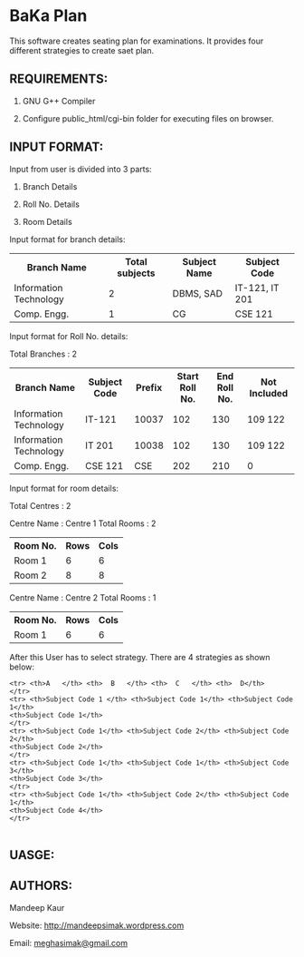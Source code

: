 BaKa Plan
============

This software creates seating plan for examinations. It provides four different
strategies to create saet plan.

REQUIREMENTS:
----------------------------
1) GNU G++ Compiler

2) Configure public_html/cgi-bin folder for executing files on browser.


INPUT FORMAT:
----------------------------
Input from user is divided into 3 parts:

1) Branch Details

2) Roll No. Details

3) Room Details

Input format for branch details:

<table>
    <tr> <th> Branch Name </th> <th> Total subjects</th> <th> Subject Name</th>
        <th>Subject Code </th>
    </tr>
     <tr> <td> Information Technology </td> <td> 2</td> <td> DBMS, SAD</td>
        <td>IT-121, IT 201</td>
    </tr>
     <tr> <td> Comp. Engg. </td> <td> 1</td> <td> CG</td>
        <td>CSE 121 </td>
    </tr>


</table>

Input format for Roll No. details:

Total Branches : 2

<table>
    <tr> <th> Branch Name </th> <th> Subject Code</th> <th>Prefix</th> <th> Start Roll No.</th>
        <th>End Roll No. </th> <th> Not Included </th>
    </tr>
     <tr> <td> Information Technology </td> <td> IT-121</td> <td>10037 </td>
        <td>102</td> <td> 130 </td> <td> 109 122 </td>
    </tr>
     <tr> <td> Information Technology </td> <td> IT 201</td> <td>10038 </td>
        <td>102</td> <td> 130 </td> <td> 109 122 </td>
    </tr>
    </tr>
     <tr> <td> Comp. Engg. </td> <td> CSE 121</td> <td>CSE </td>
        <td>202</td> <td> 210 </td> <td>0 </td>
    </tr>


</table>


Input format for room details:

Total Centres : 2

Centre Name : Centre 1              Total Rooms : 2

<table>
    <tr> <th> Room No. </th> <th> Rows</th> <th> Cols</th>
    </tr>
    <tr> <td> Room 1 </td> <td> 6</td> <td>6 </td>
    </tr>
    <tr> <td> Room 2 </td> <td> 8</td> <td>8 </td>
    </tr>

</table>

Centre Name : Centre 2              Total Rooms : 1

<table>
    <tr> <th> Room No. </th> <th> Rows</th> <th> Cols</th>
    </tr>
    <tr> <td> Room 1 </td> <td> 6</td> <td>6 </td>
    </tr>

</table>

After this User has to select strategy. There are 4 strategies as shown below:

<table>

    <tr> <th>A	 </th> <th>  B	 </th> <th>  C	 </th> <th>  D</th>
    </tr>
    <tr> <th>Subject Code 1 </th> <th>Subject Code 1</th> <th>Subject Code  1</th> 
    <th>Subject Code 1</th>
    </tr>
    <tr> <th>Subject Code 1</th> <th>Subject Code 2</th> <th>Subject Code  2</th> 
    <th>Subject Code 2</th>
    </tr>
    <tr> <th>Subject Code 1</th> <th>Subject Code 1</th> <th>Subject Code  3</th> 
    <th>Subject Code 3</th>
    </tr>
    <tr> <th>Subject Code 1</th> <th>Subject Code 2</th> <th>Subject Code  1</th> 
    <th>Subject Code 4</th>
    </tr>

</table>


UASGE:
----------------------------


AUTHORS:
----------------------------
Mandeep Kaur

Website: http://mandeepsimak.wordpress.com

Email: meghasimak@gmail.com


